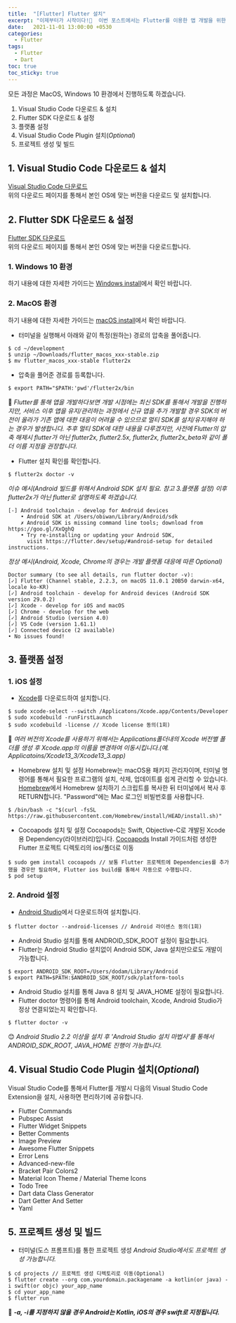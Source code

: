 ```yaml
---
title:  "[Flutter] Flutter 설치"
excerpt: "이제부터가 시작이다!👏  이번 포스트에서는 Flutter를 이용한 앱 개발을 위한 다음 과정을 공유하도록 하겠습니다."
date:   2021-11-01 13:00:00 +0530
categories:
  - Flutter
tags:
  - Flutter
  - Dart
toc: true
toc_sticky: true
---
```

모든 과정은 MacOS, Windows 10 환경에서 진행하도록 하겠습니다.
1. Visual Studio Code 다운로드 & 설치
2. Flutter SDK 다운로드 & 설정
3. 플랫폼 설정
4. Visual Studio Code Plugin 설치(*Optional*)
5. 프로젝트 생성 및 빌드

## 1. Visual Studio Code 다운로드 & 설치
[Visual Studio Code 다운로드](https://code.visualstudio.com/download)  
위의 다운로드 페이지를 통해서 본인 OS에 맞는 버전을 다운로드 및 설치합니다.  
## 2. Flutter SDK 다운로드 & 설정
[Flutter SDK 다운로드](https://flutter.dev/docs/get-started/install)  
위의 다운로드 페이지를 통해서 본인 OS에 맞는 버전을 다운로드합니다.
### 1. Windows 10 환경  
하기 내용에 대한 자세한 가이드는 [Windows install](https://flutter.dev/docs/get-started/install/windows)에서 확인 바랍니다.

### 2. MacOS 환경  
하기 내용에 대한 자세한 가이드는 [macOS install](https://flutter.dev/docs/get-started/install/macos)에서 확인 바랍니다.
* 터미널을 실행해서 아래와 같이 특정(원하는) 경로의 압축을 풀어줍니다.
```
$ cd ~/development
$ unzip ~/Downloads/flutter_macos_xxx-stable.zip
$ mv flutter_macos_xxx-stable flutter2x
``` 
* 압축을 풀어준 경로를 등록합니다.
```
$ export PATH="$PATH:'pwd'/flutter2x/bin
```
🤩 *Flutter를 통해 앱을 개발하다보면 개발 시점에는 최신 SDK를 통해서 개발을 진행하지만, 서비스 이후 앱을 유지/관리하는 과정에서 신규 앱을 추가 개발할 경우 SDK의 버전이 올라가 기존 앱에 대한 대응이 어려울 수 있으므로 멀티 SDK를 설치/유지해야 하는 경우가 발생합니다. 추후 멀티 SDK에 대한 내용을 다루겠지만, 사전에 Flutter의 압축 해제시 flutter가 아닌 flutter2x, flutter2.5x, flutter2x, flutter2x_beta와 같이 폴더 이름 지정을 권장합니다.*
* Flutter 설치 확인를 확인합니다.
```
$ flutter2x doctor -v
```
_이슈 예시(Android 빌드를 위해서 Android SDK 설치 필요. 참고 3.플랫폼 설정)_
_이후 flutter2x가 아닌 flutter로 설명하도록 하겠습니다._
```
[-] Android toolchain - develop for Android devices
    • Android SDK at /Users/obiwan/Library/Android/sdk
    ✗ Android SDK is missing command line tools; download from https://goo.gl/XxQghQ
    • Try re-installing or updating your Android SDK,
      visit https://flutter.dev/setup/#android-setup for detailed instructions.
```
_정상 예시(Android, Xcode, Chrome의 경우는 개발 플랫폼 대응에 따른 Optional)_
```
Doctor summary (to see all details, run flutter doctor -v):
[✓] Flutter (Channel stable, 2.2.3, on macOS 11.0.1 20B50 darwin-x64, locale ko-KR)
[✓] Android toolchain - develop for Android devices (Android SDK version 29.0.2)
[✓] Xcode - develop for iOS and macOS
[✓] Chrome - develop for the web
[✓] Android Studio (version 4.0)
[✓] VS Code (version 1.61.1)
[✓] Connected device (2 available)
• No issues found!
```

## 3. 플랫폼 설정
### 1. iOS 설정  
* [Xcode](https://developer.apple.com/xcode/)를 다운로드하여 설치합니다.
```
$ sude xcode-select --switch /Applicatons/Xcode.app/Contents/Developer
$ sudo xcodebuild -runFirstLaunch
$ sudo xcodebuild -license // Xcode license 동의(1회)
```  
🤩 *여러 버전의 Xcode를 사용하기 위해서는 Applications폴더내의 Xcode 버전별 폴더를 생성 후 Xcode.app의 이름을 변경하여 이동시킵니다.(예. Applicatoins/Xcode13_3/Xcode13_3.app)*
* Homebrew 설치 및 설정
Homebrew는 macOS용 패키지 관리자이며, 터미널 명령어를 통해서 필요한 프로그램의 설치, 삭제, 업데이트를 쉽게 관리할 수 있습니다.
[Homebrew](https://brew.sh/index_ko)에서 Homebrew 설치하기 스크립트를 복사한 뒤 터미널에서 복사 후 RETURN합니다.
"Password"에는 Mac 로그인 비빌번호를 사용합니다.
```
$ /bin/bash -c "$(curl -fsSL https://raw.githubusercontent.com/Homebrew/install/HEAD/install.sh)"
```  
* Cocoapods 설치 및 설정
Cocoapods는 Swift, Objective-C로 개발된 Xcode용 Dependency(라이브러리)입니다.
[Cocoapods](https://cocoapods.org/) Install 가이드처럼 생성한 Flutter 프로젝트 디렉토리의 ios/폴더로 이동
```
$ sudo gem install cocoapods // 보통 Flutter 프로젝트에 Dependencies를 추가했을 경우만 필요하며, Flutter ios build를 통해서 자동으로 수행됩니다.
$ pod setup
```

### 2. Android 설정
* [Android Studio](https://developer.android.com/studio)에서 다운로드하여 설치합니다.
```
$ flutter doctor --android-licenses // Android 라이센스 동의(1회)
```
* Android Studio 설치를 통해 ANDROID_SDK_ROOT 설정이 필요합니다.
* Flutter는 Android Studio 설치없이 Android SDK, Java 설치만으로도 개발이 가능합니다.
```
$ export ANDROID_SDK_ROOT=/Users/dodam/Library/Android
$ export PATH=$PATH:$ANDROID_SDK_ROOT/sdk/platform-tools
```
* Android Studio 설치를 통해 Java 8 설치 및 JAVA_HOME 설정이 필요합니다.
* Flutter doctor 명령어를 통해 Android toolchain, Xcode, Android Studio가 정상 연결되었는지 확인합니다.
```
$ flutter doctor -v
```
😊 *Android Studio 2.2 이상을 설치 후 'Android Studio 설치 마법사'를 통해서 ANDROID_SDK_ROOT, JAVA_HOME 진행이 가능합니다.*

## 4. Visual Studio Code Plugin 설치(*Optional*)
Visual Studio Code를 통해서 Flutter를 개발시 다음의 Visual Studio Code Extension을 설치, 사용하면 편리하기에 공유합니다.
* Flutter Commands
* Pubspec Assist
* Flutter Widget Snippets
* Better Comments
* Image Preview
* Awesome Flutter Snippets
* Error Lens
* Advanced-new-file
* Bracket Pair Colors2
* Material Icon Theme / Material Theme Icons
* Todo Tree
* Dart data Class Generator
* Dart Getter And Setter
* Yaml

## 5. 프로젝트 생성 및 빌드
* 터미널(도스 프롬프트)를 통한 프로젝트 생성
_Android Studio에서도 프로젝트 생성 가능합니다._
```
$ cd projects // 프로젝트 생성 디렉토리로 이동(Optional)
$ flutter create --org com.yourdomain.packagename -a kotlin(or java) -i swift(or objc) your_app_name
$ cd your_app_name
$ flutter run
```
🧐 ***-a, -i를 지정하지 않을 경우 Android는 Kotlin, iOS의 경우 swift로 지정됩니다.***